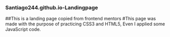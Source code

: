 ### Santiago244.github.io-Landingpage
##This is a landing page copied from frontend mentors
#This page was made with the purpose of practicing CSS3 and HTML5, Even I applied some JavaScript code.

